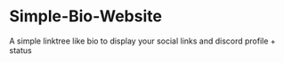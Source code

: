 # Simple-Bio-Website
A simple linktree like bio to display your social links and discord profile + status
